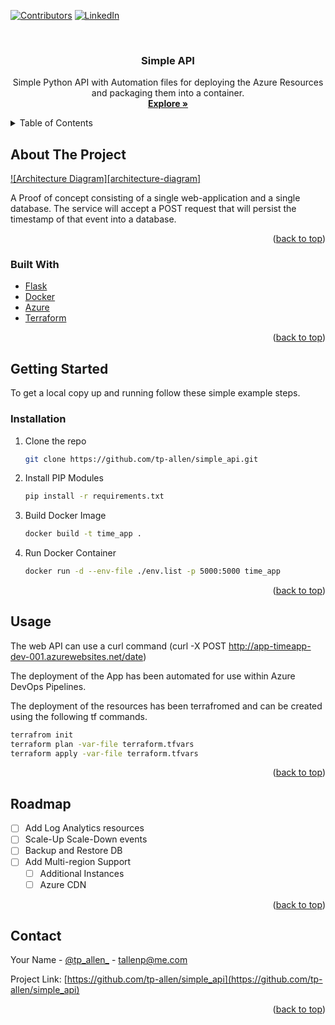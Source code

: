 <div id="top"></div>

<!-- PROJECT SHIELDS -->
<!--
*** I'm using markdown "reference style" links for readability.
*** Reference links are enclosed in brackets [ ] instead of parentheses ( ).
*** See the bottom of this document for the declaration of the reference variables
*** for contributors-url, forks-url, etc. This is an optional, concise syntax you may use.
*** https://www.markdownguide.org/basic-syntax/#reference-style-links
-->
[![Contributors][contributors-shield]][contributors-url]
[![LinkedIn][linkedin-shield]][linkedin-url]



<!-- PROJECT LOGO -->
<br />
<div align="center">
<h3 align="center">Simple API</h3>

  <p align="center">
    Simple Python API with Automation files for deploying the Azure Resources and packaging them into a container.
    <br />
    <a href="https://github.com/tp-allen/simple_api"><strong>Explore »</strong></a>
    <br />
  </p>
</div>



<!-- TABLE OF CONTENTS -->
<details>
  <summary>Table of Contents</summary>
  <ol>
    <li>
      <a href="#about-the-project">About The Project</a>
      <ul>
        <li><a href="#built-with">Built With</a></li>
      </ul>
    </li>
    <li>
      <a href="#getting-started">Getting Started</a>
      <ul>
        <li><a href="#installation">Installation</a></li>
      </ul>
    </li>
    <li><a href="#usage">Usage</a></li>
    <li><a href="#roadmap">Roadmap</a></li>
    <li><a href="#contact">Contact</a></li>
  </ol>
</details>



<!-- ABOUT THE PROJECT -->
## About The Project

[![Architecture Diagram][architecture-diagram]](docs/Simple_API_Azure.png)

A Proof of concept consisting of a single web-application and a single database.
The service will accept a POST request that will persist the timestamp of that event into a database.


<p align="right">(<a href="#top">back to top</a>)</p>


### Built With

* [Flask](https://flask.palletsprojects.com)
* [Docker](https://docker.io/)
* [Azure](https://azure.com/)
* [Terraform](https://terraform.com/)

<p align="right">(<a href="#top">back to top</a>)</p>



<!-- GETTING STARTED -->
## Getting Started

To get a local copy up and running follow these simple example steps.


### Installation

1. Clone the repo
   ```sh
   git clone https://github.com/tp-allen/simple_api.git
   ```
2. Install PIP Modules
   ```sh
   pip install -r requirements.txt
   ```
3. Build Docker Image
   ```sh
   docker build -t time_app .
   ```
4. Run Docker Container
   ```sh
   docker run -d --env-file ./env.list -p 5000:5000 time_app
   ```


<p align="right">(<a href="#top">back to top</a>)</p>



<!-- USAGE EXAMPLES -->
## Usage

The web API can use a curl command (curl -X POST http://app-timeapp-dev-001.azurewebsites.net/date) 

The deployment of the App has been automated for use within Azure DevOps Pipelines.

The deployment of the resources has been terrafromed and can be created using the following tf commands.
```sh
terrafrom init
terraform plan -var-file terraform.tfvars
terraform apply -var-file terraform.tfvars
```

<p align="right">(<a href="#top">back to top</a>)</p>


<!-- ROADMAP -->
## Roadmap

- [ ] Add Log Analytics resources
- [ ] Scale-Up Scale-Down events
- [ ] Backup and Restore DB
- [ ] Add Multi-region Support
    - [ ] Additional Instances
    - [ ] Azure CDN

<p align="right">(<a href="#top">back to top</a>)</p>



<!-- CONTACT -->
## Contact

Your Name - [@tp_allen_](https://twitter.com/tp_allen_) - tallenp@me.com

Project Link: [https://github.com/tp-allen/simple_api](https://github.com/tp-allen/simple_api)

<p align="right">(<a href="#top">back to top</a>)</p>




<!-- MARKDOWN LINKS & IMAGES -->
<!-- https://www.markdownguide.org/basic-syntax/#reference-style-links -->
[contributors-shield]: https://img.shields.io/github/contributors/tp-allen/simple_api.svg?style=for-the-badge
[contributors-url]: https://github.com/tp-allen/simple_api/graphs/contributors
[forks-shield]: https://img.shields.io/github/forks/tp-allen/simple_api.svg?style=for-the-badge
[forks-url]: https://github.com/tp-allen/simple_api/network/members
[stars-shield]: https://img.shields.io/github/stars/tp-allen/simple_api.svg?style=for-the-badge
[stars-url]: https://github.com/tp-allen/simple_api/stargazers
[issues-shield]: https://img.shields.io/github/issues/tp-allen/simple_api.svg?style=for-the-badge
[issues-url]: https://github.com/tp-allen/simple_api/issues
[license-shield]: https://img.shields.io/github/license/tp-allen/simple_api.svg?style=for-the-badge
[license-url]: https://github.com/tp-allen/simple_api/blob/master/LICENSE.txt
[linkedin-shield]: https://img.shields.io/badge/-LinkedIn-black.svg?style=for-the-badge&logo=linkedin&colorB=555
[linkedin-url]: https://linkedin.com/in/tallenp
[product-screenshot]: images/screenshot.png